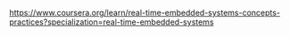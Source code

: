 https://www.coursera.org/learn/real-time-embedded-systems-concepts-practices?specialization=real-time-embedded-systems
